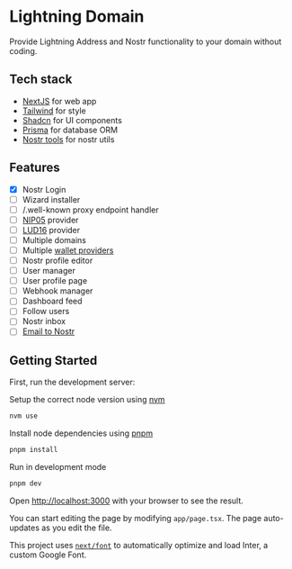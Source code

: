 # Lightning Domain

Provide Lightning Address and Nostr functionality to your domain without coding.

## Tech stack

- [NextJS](https://nextjs.org/) for web app
- [Tailwind](https://tailwindcss.com/) for style
- [Shadcn](https://ui.shadcn.com/) for UI components
- [Prisma](https://www.prisma.io/) for database ORM
- [Nostr tools](https://github.com/nbd-wtf/nostr-tools) for nostr utils

## Features

- [x] Nostr Login
- [ ] Wizard installer
- [ ] /.well-known proxy endpoint handler
- [ ] [NIP05](https://github.com/nostr-protocol/nips/blob/master/05.md) provider
- [ ] [LUD16](https://github.com/lnurl/luds/blob/luds/06.md) provider
- [ ] Multiple domains
- [ ] Multiple [wallet providers](./docs/WALLET_PROVIDERS.md)
- [ ] Nostr profile editor
- [ ] User manager
- [ ] User profile page
- [ ] Webhook manager
- [ ] Dashboard feed
- [ ] Follow users
- [ ] Nostr inbox
- [ ] [Email to Nostr](./docs/MAIL_NOSTR.md)

## Getting Started

First, run the development server:

Setup the correct node version using [nvm](https://github.com/nvm-sh/nvm)

```bash
nvm use
```

Install node dependencies using [pnpm](https://pnpm.io/)

```bash
pnpm install
```

Run in development mode

```bash
pnpm dev
```

Open [http://localhost:3000](http://localhost:3000) with your browser to see the result.

You can start editing the page by modifying `app/page.tsx`. The page auto-updates as you edit the file.

This project uses [`next/font`](https://nextjs.org/docs/basic-features/font-optimization) to automatically optimize and load Inter, a custom Google Font.

